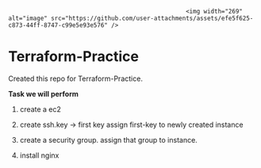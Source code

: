                                                       <img width="269" alt="image" src="https://github.com/user-attachments/assets/efe5f625-c873-44ff-8747-c99e5e93e576" />



# Terraform-Practice
Created this repo for Terraform-Practice. 

**Task we will perform**
1) create a ec2

2) create ssh.key -> first key
assign first-key to newly created instance

3) create a security group.
assign that group to instance.

4) install nginx

